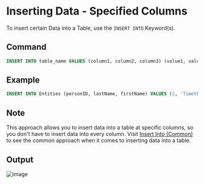 # Inserting Data - Specified Columns

To insert certain Data into a Table, use the `INSERT INTO` Keyword(s).

## Command

```sql
INSERT INTO table_name VALUES (column1, column2, column3) (value1, value2, value3)
```

## Example

```sql
INSERT INTO Entities (personID, lastName, firstName) VALUES (2, 'Timothy', 'Enderson')
```

## Note

This approach allows you to insert data into a table at specific columns, so you don't have to insert data into every column.
Visit [Insert Into (Common)](./Insert%20Into%20(Common).md) to see the common approach when it comes to inserting data into a table.

## Output

![image](https://github.com/DrNeonsy/SQL-Note-Collection/assets/118444485/038542a3-8103-4017-a78c-f377bb1474a1)
